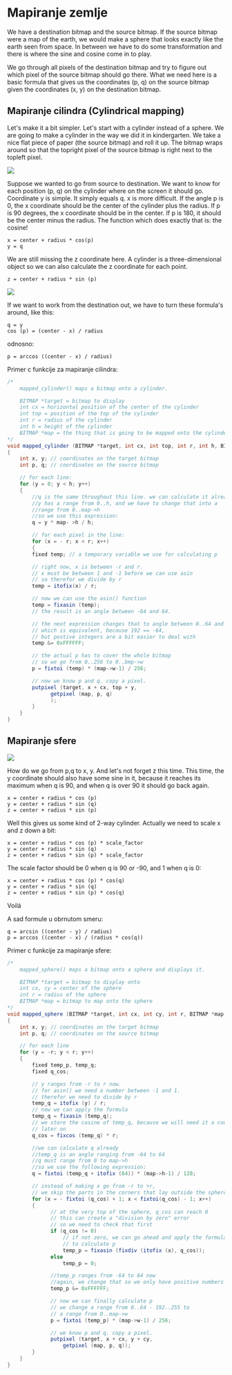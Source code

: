 # Mapiranje zemlje

We have a destination bitmap and the source bitmap. If the source bitmap were a map of the earth, we would make a sphere that looks exactly like the earth seen from space. In between we have to do some transformation and there is where the sine and cosine come in to play.

We go through all pixels of the destination bitmap and try to figure out which pixel of the source bitmap should go there. What we need here is a basic formula that gives us the coordinates (p, q) on the source bitmap given the coordinates (x, y) on the destination bitmap.

## Mapiranje cilindra (Cylindrical mapping)

Let's make it a bit simpler. Let's start with a cylinder instead of a sphere. We are going to make a cylinder in the way we did it in kindergarten. We take a nice flat piece of paper (the source bitmap) and roll it up. The bitmap wraps around so that the topright pixel of the source bitmap is right next to the topleft pixel.

![](slike/mapiranje-cilindra.gif?row=true)

Suppose we wanted to go from source to destination. We want to know for each position (p, q) on the cylinder where on the screen it should go. Coordinate y is simple. It simply equals q. x is more difficult. If the angle p is 0, the x coordinate should be the center of the cylinder plus the radius. If p is 90 degrees, the x coordinate should be in the center. If p is 180, it should be the center minus the radius. The function which does exactly that is: the cosine!

```
x = center + radius * cos(p)
y = q
```

We are still missing the z coordinate here. A cylinder is a three-dimensional object so we can also calculate the z coordinate for each point.
```
z = center + radius * sin (p)
```

![](slike/mapiranje-cilindra2.gif?row=true)

If we want to work from the destination out, we have to turn these formula's around, like this:
```
q = y
cos (p) = (center - x) / radius
```
odnosno:
```
p = arccos ((center - x) / radius)
```

Primer c funkcije za mapiranje cilindra:
```java
/*
    mapped_cylinder() maps a bitmap onto a cylinder.

    BITMAP *target = bitmap to display
    int cx = horizontal position of the center of the cylinder
    int top = position of the top of the cylinder
    int r = radius of the cylinder
    int h = height of the cylinder
    BITMAP *map = the thing that is going to be mapped onto the cylinder
*/
void mapped_cylinder (BITMAP *target, int cx, int top, int r, int h, BITMAP *map)
{    
    int x, y; // coordinates on the target bitmap
    int p, q; // coordinates on the source bitmap

    // for each line:
    for (y = 0; y < h; y++)
    {
        //q is the same throughout this line. we can calculate it already
        //y has a range from 0..h, and we have to change that into a
        //range from 0..map->h
        //so we use this expression:
        q = y * map- >h / h;

        // for each pixel in the line:
        for (x = - r; x < r; x++)
        {
        fixed temp; // a temporary variable we use for calculating p

        // right now, x is between -r and r.
        // x must be between 1 and -1 before we can use asin
        // so therefor we divide by r
        temp = itofix(x) / r;

        // now we can use the asin() function
        temp = fixasin (temp);
        // the result is an angle between -64 and 64.        

        // the next expression changes that to angle between 0..64 and 192..255,
        // which is equivalent, because 192 == -64,
        // but postive integers are a bit easier to deal with
        temp &= 0xFFFFFF;

        // the actual p has to cover the whole bitmap
        // so we go from 0..256 to 0..bmp->w
        p = fixtoi (temp) * (map->w-1) / 256;

        // now we know p and q. copy a pixel.
        putpixel (target, x + cx, top + y,
              getpixel (map, p, q)
              );
        }
    }
}
```

## Mapiranje sfere

![](slike/mapiranje-sfere.gif?row=true)

How do we go from p,q to x, y. And let's not forget z this time. This time, the y coordinate should also have some sine in it, because it reaches its maximum when q is 90, and when q is over 90 it should go back again.

```
x = center + radius * cos (p)
y = center + radius * sin (q)
z = center + radius * sin (p)
```

Well this gives us some kind of 2-way cylinder. Actually we need to scale x and z down a bit:
```
x = center + radius * cos (p) * scale_factor
y = center + radius * sin (q)
z = center + radius * sin (p) * scale_factor
```

The scale factor should be 0 when q is 90 or -90, and 1 when q is 0:

```
x = center + radius * cos (p) * cos(q)
y = center + radius * sin (q)
z = center + radius * sin (p) * cos(q)
```

Voilá

A sad formule u obrnutom smeru:
```
q = arcsin ((center - y) / radius)
p = arccos ((center - x) / (radius * cos(q))
```

Primer c funkcije za mapiranje sfere:
```java
/*
    mapped_sphere() maps a bitmap onto a sphere and displays it.

    BITMAP *target = bitmap to display onto
    int cx, cy = center of the sphere
    int r = radius of the sphere
    BITMAP *map = bitmap to map onto the sphere
*/
void mapped_sphere (BITMAP *target, int cx, int cy, int r, BITMAP *map)
{
    int x, y; // coordinates on the target bitmap
    int p, q; // coordinates on the source bitmap

    // for each line
    for (y = -r; y < r; y++)
    {         
        fixed temp_p, temp_q;
        fixed q_cos;

        // y ranges from -r to r now.
        // for asin() we need a number between -1 and 1.
        // therefor we need to divide by r
        temp_q = itofix (y) / r;
        // now we can apply the formula
        temp_q = fixasin (temp_q);        
        // we store the cosine of temp_q, because we will need it a couple of times
        // later on
        q_cos = fixcos (temp_q) * r;

        //we can calculate q already
        //temp_q is an angle ranging from -64 to 64
        //q must range from 0 to map->h
        //so we use the following expression:
        q = fixtoi (temp_q + itofix (64)) * (map->h-1) / 128;

        // instead of making x go from -r to +r,
        // we skip the parts in the corners that lay outside the sphere
        for (x = - fixtoi (q_cos) + 1; x < fixtoi(q_cos) - 1; x++)
        {
              // at the very top of the sphere, q_cos can reach 0
              // this can create a "division by zero" error
              // so we need to check that first
              if (q_cos != 0)
                  // if not zero, we can go ahead and apply the formula
                  // to calculate p
                  temp_p = fixasin (fixdiv (itofix (x), q_cos));
              else
                  temp_p = 0;

              //temp_p ranges from -64 to 64 now
              //again, we change that so we only have positive numbers
              temp_p &= 0xFFFFFF;

              // now we can finally calculate p
              // we change a range from 0..64 - 192..255 to
              // a range from 0..map->w
              p = fixtoi (temp_p) * (map->w-1) / 256;

              // we know p and q. copy a pixel.
              putpixel (target, x + cx, y + cy,
                  getpixel (map, p, q));
        }
    }
}
```
